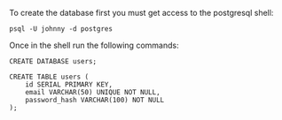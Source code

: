To create the database first you must get access to the postgresql shell:

```
psql -U johnny -d postgres
```

Once in the shell run the following commands:

```
CREATE DATABASE users;

CREATE TABLE users (
    id SERIAL PRIMARY KEY,
    email VARCHAR(50) UNIQUE NOT NULL,
    password_hash VARCHAR(100) NOT NULL
);
```